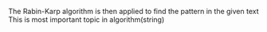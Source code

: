  The Rabin-Karp algorithm is then applied to find the pattern in the given text
 This is  most important topic in algorithm(string)
